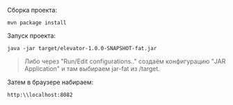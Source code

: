 Сборка проекта:
```
mvn package install
```
Запуск проекта:
```
java -jar target/elevator-1.0.0-SNAPSHOT-fat.jar
```
> Либо через "Run/Edit configurations.." создаём конфигурацию "JAR Application" и там выбираем jar-fat из /target.

Затем в браузере набираем:
```
http:\\localhost:8082
```